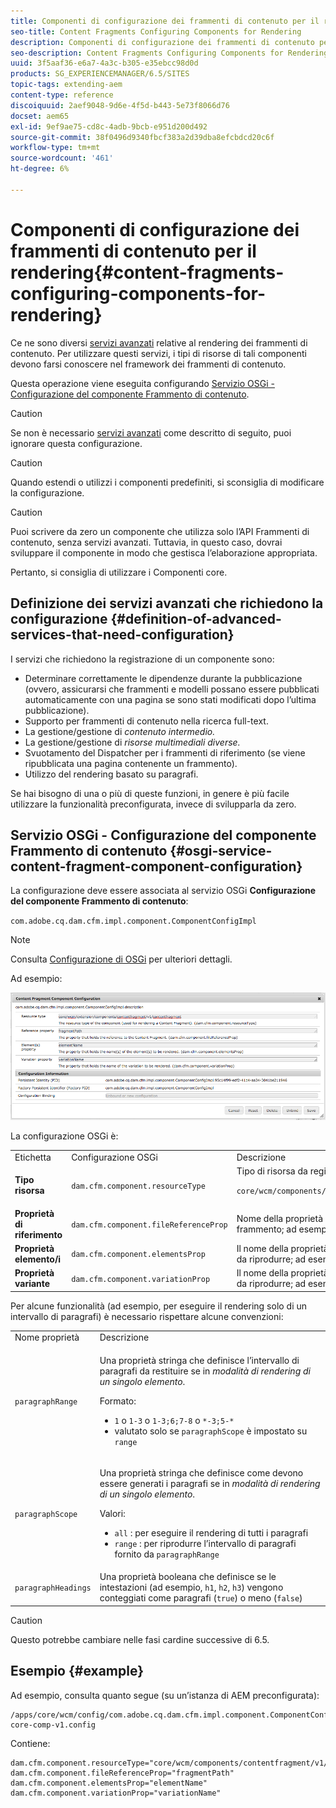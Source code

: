 ```yaml
---
title: Componenti di configurazione dei frammenti di contenuto per il rendering
seo-title: Content Fragments Configuring Components for Rendering
description: Componenti di configurazione dei frammenti di contenuto per il rendering
seo-description: Content Fragments Configuring Components for Rendering
uuid: 3f5aaf36-e6a7-4a3c-b305-e35ebcc98d0d
products: SG_EXPERIENCEMANAGER/6.5/SITES
topic-tags: extending-aem
content-type: reference
discoiquuid: 2aef9048-9d6e-4f5d-b443-5e73f8066d76
docset: aem65
exl-id: 9ef9ae75-cd8c-4adb-9bcb-e951d200d492
source-git-commit: 38f0496d9340fbcf383a2d39dba8efcbdcd20c6f
workflow-type: tm+mt
source-wordcount: '461'
ht-degree: 6%

---
```


# Componenti di configurazione dei frammenti di contenuto per il rendering{#content-fragments-configuring-components-for-rendering}

Ce ne sono diversi [servizi avanzati](/help/sites-developing/content-fragments-config-components-rendering.md#definition-of-advanced-services-that-need-configuration) relative al rendering dei frammenti di contenuto. Per utilizzare questi servizi, i tipi di risorse di tali componenti devono farsi conoscere nel framework dei frammenti di contenuto.

Questa operazione viene eseguita configurando [Servizio OSGi - Configurazione del componente Frammento di contenuto](#osgi-service-content-fragment-component-configuration).

>[!CAUTION]
>
>Se non è necessario [servizi avanzati](/help/sites-developing/content-fragments-config-components-rendering.md#definition-of-advanced-services-that-need-configuration) come descritto di seguito, puoi ignorare questa configurazione.

>[!CAUTION]
>
>Quando estendi o utilizzi i componenti predefiniti, si sconsiglia di modificare la configurazione.

>[!CAUTION]
>
>Puoi scrivere da zero un componente che utilizza solo l’API Frammenti di contenuto, senza servizi avanzati. Tuttavia, in questo caso, dovrai sviluppare il componente in modo che gestisca l’elaborazione appropriata.
>
>Pertanto, si consiglia di utilizzare i Componenti core.

## Definizione dei servizi avanzati che richiedono la configurazione {#definition-of-advanced-services-that-need-configuration}

I servizi che richiedono la registrazione di un componente sono:

* Determinare correttamente le dipendenze durante la pubblicazione (ovvero, assicurarsi che frammenti e modelli possano essere pubblicati automaticamente con una pagina se sono stati modificati dopo l’ultima pubblicazione).
* Supporto per frammenti di contenuto nella ricerca full-text.
* La gestione/gestione di *contenuto intermedio.*
* La gestione/gestione di *risorse multimediali diverse.*
* Svuotamento del Dispatcher per i frammenti di riferimento (se viene ripubblicata una pagina contenente un frammento).
* Utilizzo del rendering basato su paragrafi.

Se hai bisogno di una o più di queste funzioni, in genere è più facile utilizzare la funzionalità preconfigurata, invece di svilupparla da zero.

## Servizio OSGi - Configurazione del componente Frammento di contenuto {#osgi-service-content-fragment-component-configuration}

La configurazione deve essere associata al servizio OSGi **Configurazione del componente Frammento di contenuto**:

`com.adobe.cq.dam.cfm.impl.component.ComponentConfigImpl`

>[!NOTE]
>
>Consulta [Configurazione di OSGi](/help/sites-deploying/configuring-osgi.md) per ulteriori dettagli.

Ad esempio:

![cfm-01](assets/cfm-01.png)

La configurazione OSGi è:

<table>
 <tbody>
  <tr>
   <td>Etichetta</td>
   <td>Configurazione OSGi<br /> </td>
   <td>Descrizione</td>
  </tr>
  <tr>
   <td><strong>Tipo risorsa</strong></td>
   <td><code>dam.cfm.component.resourceType</code></td>
   <td>Tipo di risorsa da registrare, ad esempio <br /> <p><span class="cmp-examples-demo__property-value"><code>core/wcm/components/contentfragment/v1/contentfragment</code></code></p> </td>
  </tr>
  <tr>
   <td><strong>Proprietà di riferimento</strong></td>
   <td><code>dam.cfm.component.fileReferenceProp</code></td>
   <td>Nome della proprietà che contiene il riferimento al frammento; ad esempio, <code>fragmentPath</code> o <code>fileReference</code></td>
  </tr>
  <tr>
   <td><strong>Proprietà elemento/i</strong></td>
   <td><code>dam.cfm.component.elementsProp</code></td>
   <td>Il nome della proprietà che contiene i nomi degli elementi da riprodurre; ad esempio,<code>elementName</code></td>
  </tr>
  <tr>
   <td><strong>Proprietà variante</strong><br /> </td>
   <td><code>dam.cfm.component.variationProp</code></td>
   <td>Il nome della proprietà che contiene il nome della variante da riprodurre; ad esempio,<code>variationName</code></td>
  </tr>
 </tbody>
</table>

Per alcune funzionalità (ad esempio, per eseguire il rendering solo di un intervallo di paragrafi) è necessario rispettare alcune convenzioni:

<table>
 <tbody>
  <tr>
   <td>Nome proprietà</td>
   <td>Descrizione</td>
  </tr>
  <tr>
   <td><code>paragraphRange</code></td>
   <td><p>Una proprietà stringa che definisce l’intervallo di paragrafi da restituire se in <em>modalità di rendering di un singolo elemento</em>.</p> <p>Formato:</p>
    <ul>
     <li><code>1</code> o <code>1-3</code> o <code>1-3;6;7-8</code> o <code>*-3;5-*</code></li>
     <li>valutato solo se <code>paragraphScope</code> è impostato su <code>range</code></li>
    </ul> </td>
  </tr>
  <tr>
   <td><code>paragraphScope</code></td>
   <td><p>Una proprietà stringa che definisce come devono essere generati i paragrafi se in <em>modalità di rendering di un singolo elemento</em>.</p> <p>Valori:</p>
    <ul>
     <li><code>all</code> : per eseguire il rendering di tutti i paragrafi</li>
     <li><code>range</code> : per riprodurre l’intervallo di paragrafi fornito da <code>paragraphRange</code></li>
    </ul> </td>
  </tr>
  <tr>
   <td><code>paragraphHeadings</code></td>
   <td>Una proprietà booleana che definisce se le intestazioni (ad esempio, <code>h1</code>, <code>h2</code>, <code>h3</code>) vengono conteggiati come paragrafi (<code>true</code>) o meno (<code>false</code>)</td>
  </tr>
 </tbody>
</table>

>[!CAUTION]
>
>Questo potrebbe cambiare nelle fasi cardine successive di 6.5.

## Esempio {#example}

Ad esempio, consulta quanto segue (su un’istanza di AEM preconfigurata):

```
/apps/core/wcm/config/com.adobe.cq.dam.cfm.impl.component.ComponentConfigImpl-core-comp-v1.config
```

Contiene:

```
dam.cfm.component.resourceType="core/wcm/components/contentfragment/v1/contentfragment"
dam.cfm.component.fileReferenceProp="fragmentPath"
dam.cfm.component.elementsProp="elementName"
dam.cfm.component.variationProp="variationName"
```
